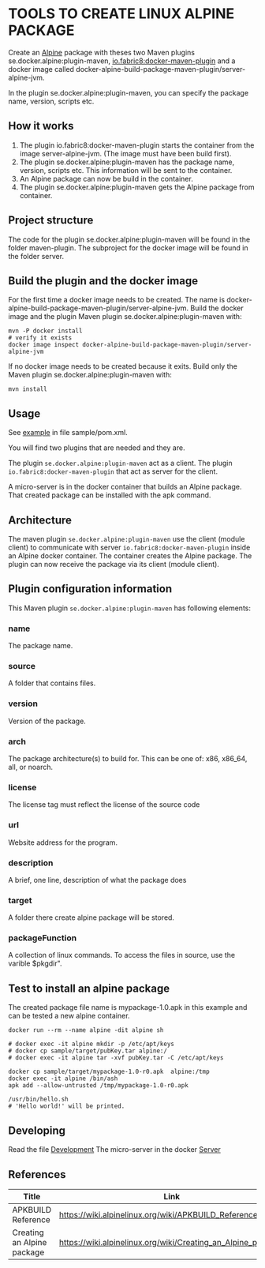 # TOOLS TO CREATE LINUX ALPINE PACKAGE

Create an [Alpine](https://alpinelinux.org/) package with theses two Maven plugins se.docker.alpine:plugin-maven, [io.fabric8:docker-maven-plugin](https://dmp.fabric8.io/)
and a docker image called docker-alpine-build-package-maven-plugin/server-alpine-jvm.

In the plugin se.docker.alpine:plugin-maven, you can specify the package name, version, scripts etc.

## How it works

1. The plugin io.fabric8:docker-maven-plugin starts the container from the image server-alpine-jvm. (The image must have been build first). 
2. The plugin se.docker.alpine:plugin-maven has the package name, version, scripts etc. This information will be sent to the container.
3. An Alpine package can now be build in the container.
4. The plugin se.docker.alpine:plugin-maven gets the Alpine package from container.

## Project structure

The code for the plugin se.docker.alpine:plugin-maven will be found in the folder maven-plugin.
The subproject for the docker image will be found in the folder server.

## Build the plugin and the docker image

For the first time a docker image needs to be created. 
The name is docker-alpine-build-package-maven-plugin/server-alpine-jvm.
Build the docker image and the plugin Maven plugin se.docker.alpine:plugin-maven with:

    mvn -P docker install
    # verify it exists
    docker image inspect docker-alpine-build-package-maven-plugin/server-alpine-jvm 

If no docker image needs to be created because it exits. 
Build only the Maven plugin se.docker.alpine:plugin-maven with:

    mvn install 

## Usage

See [example](sample/README.md) in file sample/pom.xml.

You will find two plugins that are needed and they are.

The plugin `se.docker.alpine:plugin-maven` act as a client. 
The plugin `io.fabric8:docker-maven-plugin` that act as server for the client.

A micro-server is in the docker container that builds an Alpine package. 
That created package can be installed with the apk command. 


## Architecture

The maven plugin `se.docker.alpine:plugin-maven` use the client (module client) to communicate 
with server `io.fabric8:docker-maven-plugin` inside an Alpine docker container. The container creates the Alpine package. 
The plugin can now receive the package via its client (module client).

## Plugin configuration information

This Maven plugin `se.docker.alpine:plugin-maven` has following elements:

### name
The package name.
### source
A folder that contains files.
### version
Version of the package.
### arch
The package architecture(s) to build for. This can be one of: x86, x86_64, all, or noarch.
### license
The license tag must reflect the license of the source code
### url
Website address for the program.
### description
A brief, one line, description of what the package does
### target
A folder there create alpine package will be stored.
### packageFunction
A collection of linux commands. 
To access the files in source, use the varible $pkgdir".

## Test to install an alpine package

The created package file name is mypackage-1.0.apk in this example 
and can be tested a new alpine container.

    docker run --rm --name alpine -dit alpine sh  

    # docker exec -it alpine mkdir -p /etc/apt/keys 
    # docker cp sample/target/pubKey.tar alpine:/  
    # docker exec -it alpine tar -xvf pubKey.tar -C /etc/apt/keys
 
    docker cp sample/target/mypackage-1.0-r0.apk  alpine:/tmp
    docker exec -it alpine /bin/ash
    apk add --allow-untrusted /tmp/mypackage-1.0-r0.apk
 
    /usr/bin/hello.sh
    # 'Hello world!' will be printed.


## Developing

Read the file [Development](Development.md)
The micro-server in the docker  [Server](server/README.md)

## References

| Title      | Link |
| ----------- | ----------- |
| APKBUILD Reference               | https://wiki.alpinelinux.org/wiki/APKBUILD_Reference
| Creating an Alpine package       | https://wiki.alpinelinux.org/wiki/Creating_an_Alpine_package       |
 
 
 
